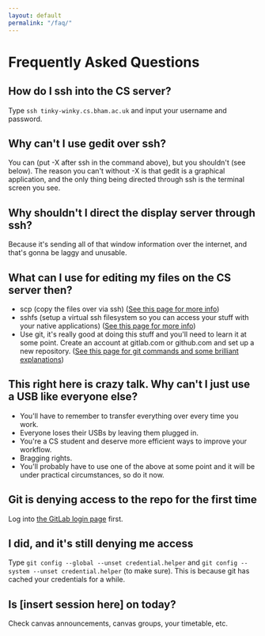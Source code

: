 ```yaml
---
layout: default
permalink: "/faq/"
---
```


# Frequently Asked Questions

## How do I ssh into the CS server?

Type <code>ssh tinky-winky.cs.bham.ac.uk</code> and input your username and password.

## Why can't I use gedit over ssh?

You can (put -X after ssh in the command above), but you shouldn't (see below). The reason you can't without -X is that gedit is a graphical application, and the only thing being directed through ssh is the terminal screen you see.

## Why shouldn't I direct the display server through ssh?

Because it's sending all of that window information over the internet, and that's gonna be laggy and unusable.

## What can I use for editing my files on the CS server then?

- scp (copy the files over via ssh) ([See this page for more info](https://www.linux.com/learn/intro-to-linux/2017/2/how-securely-transfer-files-between-servers-scp))
- sshfs (setup a virtual ssh filesystem so you can access your stuff with your native applications) ([See this page for more info](https://github.com/libfuse/sshfs))
- Use git, it's really good at doing this stuff and you'll need to learn it at some point. Create an account at gitlab.com or github.com and set up a new repository. ([See this page for git commands and some brilliant explanations](http://rogerdudler.github.io/git-guide/))

## This right here is crazy talk. Why can't I just use a USB like everyone else?

- You'll have to remember to transfer everything over every time you work.
- Everyone loses their USBs by leaving them plugged in.
- You're a CS student and deserve more efficient ways to improve your workflow.
- Bragging rights.
- You'll probably have to use one of the above at some point and it will be under practical circumstances, so do it now.

## Git is denying access to the repo for the first time

Log into [the GitLab login page](https://git.cs.bham.ac.uk) first.

## I did, and it's still denying me access

Type `git config --global --unset credential.helper` and
`git config --system --unset credential.helper` (to make
sure). This is because git has cached your credentials for a while.

## Is [insert session here] on today?

Check canvas announcements, canvas groups, your timetable, etc.